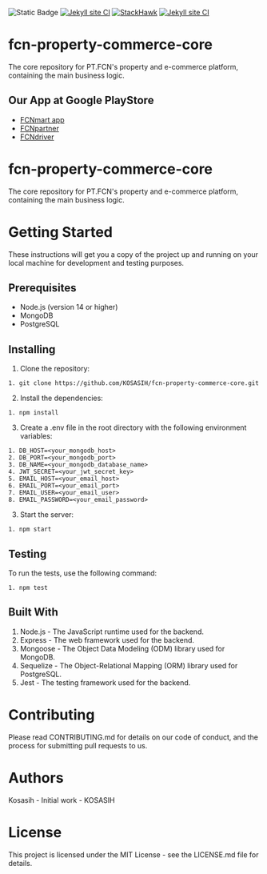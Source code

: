 ![Static Badge](https://img.shields.io/badge/FCN-FITRI%20CINTA%20NUSANTARA-blue)
[![Jekyll site CI](https://github.com/KOSASIH/fcn-property-commerce-core/actions/workflows/jekyll-docker.yml/badge.svg)](https://github.com/KOSASIH/fcn-property-commerce-core/actions/workflows/jekyll-docker.yml)
[![StackHawk](https://github.com/KOSASIH/fcn-property-commerce-core/actions/workflows/stackhawk.yml/badge.svg)](https://github.com/KOSASIH/fcn-property-commerce-core/actions/workflows/stackhawk.yml)
[![Jekyll site CI](https://github.com/KOSASIH/fcn-property-commerce-core/actions/workflows/jekyll-docker.yml/badge.svg)](https://github.com/KOSASIH/fcn-property-commerce-core/actions/workflows/jekyll-docker.yml)

# fcn-property-commerce-core
The core repository for PT.FCN's property and e-commerce platform, containing the main business logic.

## Our App at Google PlayStore 

- [FCNmart app](https://play.google.com/store/apps/details?id=com.fcnmart.enjoy) 
- [FCNpartner](https://play.google.com/store/apps/details?id=com.fcnmart.partner)
- [FCNdriver](https://play.google.com/store/apps/details?id=com.fcnmart.driver) 

# fcn-property-commerce-core

The core repository for PT.FCN's property and e-commerce platform, containing the main business logic.

# Getting Started

These instructions will get you a copy of the project up and running on your local machine for development and testing purposes.

## Prerequisites

- Node.js (version 14 or higher)
- MongoDB
- PostgreSQL

## Installing

1. Clone the repository:

```
1. git clone https://github.com/KOSASIH/fcn-property-commerce-core.git
```

2. Install the dependencies:

```
1. npm install
```

3. Create a .env file in the root directory with the following environment variables:

```
1. DB_HOST=<your_mongodb_host>
2. DB_PORT=<your_mongodb_port>
3. DB_NAME=<your_mongodb_database_name>
4. JWT_SECRET=<your_jwt_secret_key>
5. EMAIL_HOST=<your_email_host>
6. EMAIL_PORT=<your_email_port>
7. EMAIL_USER=<your_email_user>
8. EMAIL_PASSWORD=<your_email_password>
```
3. Start the server:

```
1. npm start
```

## Testing

To run the tests, use the following command:

```
1. npm test
```

## Built With

1. Node.js - The JavaScript runtime used for the backend.
2. Express - The web framework used for the backend.
3. Mongoose - The Object Data Modeling (ODM) library used for MongoDB.
3. Sequelize - The Object-Relational Mapping (ORM) library used for PostgreSQL.
4. Jest - The testing framework used for the backend.

# Contributing

Please read CONTRIBUTING.md for details on our code of conduct, and the process for submitting pull requests to us.

# Authors

Kosasih - Initial work - KOSASIH

# License

This project is licensed under the MIT License - see the LICENSE.md file for details.
